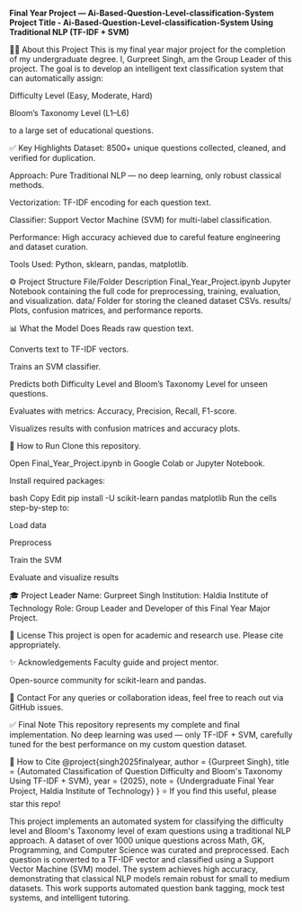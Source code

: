 **Final Year Project — Ai-Based-Question-Level-classification-System**
**Project Title - Ai-Based-Question-Level-classification-System Using Traditional NLP (TF-IDF + SVM)**

🧑‍🎓 About this Project
This is my final year major project for the completion of my undergraduate degree.
I, Gurpreet Singh, am the Group Leader of this project.
The goal is to develop an intelligent text classification system that can automatically assign:

Difficulty Level (Easy, Moderate, Hard)

Bloom’s Taxonomy Level (L1–L6)

to a large set of educational questions.

✅ Key Highlights
Dataset:
8500+ unique questions collected, cleaned, and verified for duplication.

Approach:
Pure Traditional NLP — no deep learning, only robust classical methods.

Vectorization:
TF-IDF encoding for each question text.

Classifier:
Support Vector Machine (SVM) for multi-label classification.

Performance:
High accuracy achieved due to careful feature engineering and dataset curation.

Tools Used:
Python, sklearn, pandas, matplotlib.

⚙️ Project Structure
File/Folder	Description
Final_Year_Project.ipynb	Jupyter Notebook containing the full code for preprocessing, training, evaluation, and visualization.
data/	Folder for storing the cleaned dataset CSVs.
results/	Plots, confusion matrices, and performance reports.

📊 What the Model Does
Reads raw question text.

Converts text to TF-IDF vectors.

Trains an SVM classifier.

Predicts both Difficulty Level and Bloom’s Taxonomy Level for unseen questions.

Evaluates with metrics: Accuracy, Precision, Recall, F1-score.

Visualizes results with confusion matrices and accuracy plots.

🚀 How to Run
Clone this repository.

Open Final_Year_Project.ipynb in Google Colab or Jupyter Notebook.

Install required packages:

bash
Copy
Edit
pip install -U scikit-learn pandas matplotlib
Run the cells step-by-step to:

Load data

Preprocess

Train the SVM

Evaluate and visualize results

🎓 Project Leader
Name: Gurpreet Singh
Institution: Haldia Institute of Technology
Role: Group Leader and Developer of this Final Year Major Project.

📜 License
This project is open for academic and research use. Please cite appropriately.

✨ Acknowledgements
Faculty guide and project mentor.

Open-source community for scikit-learn and pandas.

📌 Contact
For any queries or collaboration ideas, feel free to reach out via GitHub issues.

✅ Final Note
This repository represents my complete and final implementation.
No deep learning was used — only TF-IDF + SVM, carefully tuned for the best performance on my custom question dataset.

📎 How to Cite
@project{singh2025finalyear,
  author = {Gurpreet Singh},
  title = {Automated Classification of Question Difficulty and Bloom's Taxonomy Using TF-IDF + SVM},
  year = {2025},
  note = {Undergraduate Final Year Project, Haldia Institute of Technology}
}
⭐️ If you find this useful, please star this repo!










This project implements an automated system for classifying the difficulty level and Bloom's Taxonomy level of exam questions using a traditional NLP approach. A dataset of over 1000 unique questions across Math, GK, Programming, and Computer Science was curated and preprocessed. Each question is converted to a TF-IDF vector and classified using a Support Vector Machine (SVM) model. The system achieves high accuracy, demonstrating that classical NLP models remain robust for small to medium datasets. This work supports automated question bank tagging, mock test systems, and intelligent tutoring.
